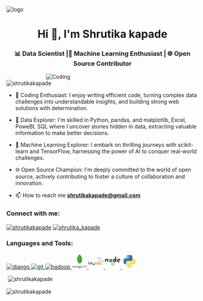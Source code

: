 ![logo](https://github.com/shrutikakapade/shrutikakapade-/blob/main/A4%20-%201.jpg)
<h1 align="center">Hi 👋, I'm Shrutika kapade</h1>
<h3 align="center">📊 Data Scientist |🤖 Machine Learning Enthusiast | 🌐 Open Source Contributor</h3>
<img align="right" alt="Coding" width="400" src="https://media.licdn.com/dms/image/D5622AQHfpjL234EClw/feedshare-shrink_2048_1536/0/1693911767128?e=2147483647&v=beta&t=J2ZGomfV_OEzCK57MHHoGWAY8c8kmzalpvQ65tN8b40">

<p align="left"> <img src="https://komarev.com/ghpvc/?username=shrutikakapade&label=Profile%20views&color=0e75b6&style=flat" alt="shrutikakapade" /> </p>

- 🚀 Coding Enthusiast: I enjoy writing efficient code, turning complex data challenges into understandable insights, and building strong web solutions with determination.

- 🔬 Data Explorer: I'm skilled in Python, pandas, and matplotlib, Excel, PoweBI, SQL where I uncover stories hidden in data, extracting valuable information to make better decisions.

- 🤖 Machine Learning Explorer: I embark on thrilling journeys with scikit-learn and TensorFlow, harnessing the power of AI to conquer real-world challenges.

- 🌐 Open Source Champion: I'm deeply committed to the world of open source, actively contributing to foster a culture of collaboration and innovation.

- 📫 How to reach me **shrutikakapade@gmail.com**

<h3 align="left">Connect with me:</h3>
<p align="left">
<a href="https://linkedin.com/in/shrutikakapade" target="blank"><img align="center" src="https://raw.githubusercontent.com/rahuldkjain/github-profile-readme-generator/master/src/images/icons/Social/linked-in-alt.svg" alt="shrutikakapade" height="30" width="40" /></a>
<a href="https://www.leetcode.com/shrutika_kapade" target="blank"><img align="center" src="https://raw.githubusercontent.com/rahuldkjain/github-profile-readme-generator/master/src/images/icons/Social/leet-code.svg" alt="shrutika_kapade" height="30" width="40" /></a>
</p>

<h3 align="left">Languages and Tools:</h3>
<p align="left"> <a href="https://www.djangoproject.com/" target="_blank" rel="noreferrer"> <img src="https://cdn.worldvectorlogo.com/logos/django.svg" alt="django" width="40" height="40"/> </a> <a href="https://git-scm.com/" target="_blank" rel="noreferrer"> <img src="https://www.vectorlogo.zone/logos/git-scm/git-scm-icon.svg" alt="git" width="40" height="40"/> </a> <a href="https://hadoop.apache.org/" target="_blank" rel="noreferrer"> <img src="https://www.vectorlogo.zone/logos/apache_hadoop/apache_hadoop-icon.svg" alt="hadoop" width="40" height="40"/> </a> <a href="https://www.mongodb.com/" target="_blank" rel="noreferrer"> <img src="https://raw.githubusercontent.com/devicons/devicon/master/icons/mongodb/mongodb-original-wordmark.svg" alt="mongodb" width="40" height="40"/> </a> <a href="https://www.mysql.com/" target="_blank" rel="noreferrer"> <img src="https://raw.githubusercontent.com/devicons/devicon/master/icons/mysql/mysql-original-wordmark.svg" alt="mysql" width="40" height="40"/> </a> <a href="https://nodejs.org" target="_blank" rel="noreferrer"> <img src="https://raw.githubusercontent.com/devicons/devicon/master/icons/nodejs/nodejs-original-wordmark.svg" alt="nodejs" width="40" height="40"/> </a> <a href="https://www.python.org" target="_blank" rel="noreferrer"> <img src="https://raw.githubusercontent.com/devicons/devicon/master/icons/python/python-original.svg" alt="python" width="40" height="40"/> </a> </p>

<p>&nbsp;<img align="center" src="https://github-readme-stats.vercel.app/api?username=shrutikakapade&show_icons=true&locale=en" alt="shrutikakapade" /></p>

<p><img align="center" src="https://github-readme-streak-stats.herokuapp.com/?user=shrutikakapade&" alt="shrutikakapade" /></p>
